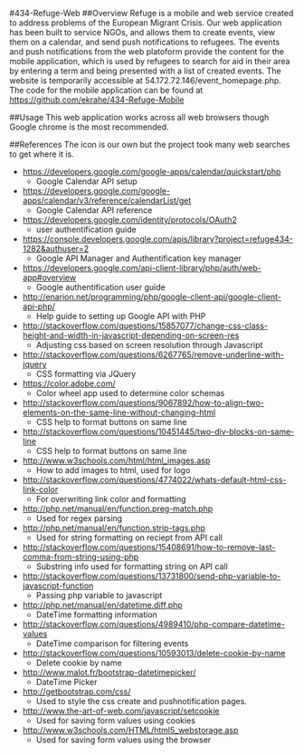#434-Refuge-Web
##Overview
Refuge is a mobile and web service created to address problems of the European Migrant Crisis.
Our web application has been built to service NGOs, and allows them to create events, view them on a calendar, and send push notifications to refugees. The events and push notifications from the web platoform provide the content for the mobile application, which is used by refugees to search for aid in their area by entering a term and being presented with a list of created events.
The website is temporarily accessible at 54.172.72.146/event_homepage.php.
The code for the mobile application can be found at https://github.com/ekrahe/434-Refuge-Mobile

##Usage
This web application works across all web browsers though Google chrome is the most recommended.

##References
The icon is our own but the project took many web searches to get where it is.
* https://developers.google.com/google-apps/calendar/quickstart/php
  * Google Calendar API setup
* https://developers.google.com/google-apps/calendar/v3/reference/calendarList/get
  * Google Calendar API reference 
* https://developers.google.com/identity/protocols/OAuth2
  * user authentification guide
* https://console.developers.google.com/apis/library?project=refuge434-1282&authuser=2
  * Google API Manager and Authentification key manager
* https://developers.google.com/api-client-library/php/auth/web-app#overview
  * Google authentification user guide
* http://enarion.net/programming/php/google-client-api/google-client-api-php/
  * Help guide to setting up Google API with PHP
* http://stackoverflow.com/questions/15857077/change-css-class-height-and-width-in-javascript-depending-on-screen-res 
  * Adjusting css based on screen resolution through Javascript 
* http://stackoverflow.com/questions/6267765/remove-underline-with-jquery 
  * CSS formatting via JQuery 
* https://color.adobe.com/
  * Color wheel app used to determine color schemas
* http://stackoverflow.com/questions/9067892/how-to-align-two-elements-on-the-same-line-without-changing-html
  * CSS help to format buttons on same line
* http://stackoverflow.com/questions/10451445/two-div-blocks-on-same-line
  *  CSS help to format buttons on same line
* http://www.w3schools.com/html/html_images.asp 
  *  How to add images to html, used for logo
* http://stackoverflow.com/questions/4774022/whats-default-html-css-link-color
  * For overwriting link color and formatting 
* http://php.net/manual/en/function.preg-match.php 
  * Used for regex parsing 
* http://php.net/manual/en/function.strip-tags.php
  * Used for string formatting on reciept from API call
* http://stackoverflow.com/questions/15408691/how-to-remove-last-comma-from-string-using-php
  * Substring info used for formatting string on API call
* http://stackoverflow.com/questions/13731800/send-php-variable-to-javascript-function
  * Passing php variable to javascript
* http://php.net/manual/en/datetime.diff.php 
  * DateTime formatting information
* http://stackoverflow.com/questions/4989410/php-compare-datetime-values 
  * DateTime comparison for filtering events
* http://stackoverflow.com/questions/10593013/delete-cookie-by-name
  * Delete cookie by name
* http://www.malot.fr/bootstrap-datetimepicker/
  * DateTime Picker
* http://getbootstrap.com/css/
  * Used to style the css create and pushnotification pages.
* http://www.the-art-of-web.com/javascript/setcookie
  * Used for saving form values using cookies
* http://www.w3schools.com/HTML/html5_webstorage.asp
  * Used for saving form values using the browser
